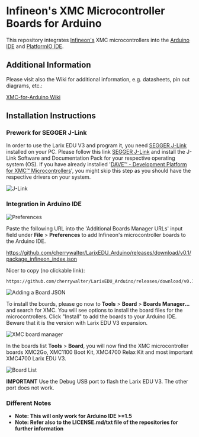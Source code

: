 # Infineon's XMC Microcontroller Boards for Arduino

This repository integrates [Infineon's](https://www.infineon.com/) XMC microcontrollers into the [Arduino IDE](https://www.arduino.cc/en/main/software) and [PlatformIO IDE](https://platformio.org/platformio-ide?utm_source=github&utm_medium=xmc-for-arduino).

## Additional Information

Please visit also the Wiki for additional information, e.g. datasheets, pin out diagrams, etc.:

[XMC-for-Arduino Wiki](https://github.com/cherrywalter/LarixEDU_Arduino/wiki)

## Installation Instructions

### Prework for SEGGER J-Link

In order to use the Larix EDU V3 and program it, you need [SEGGER J-Link](https://www.segger.com/downloads/jlink) installed on your PC. Please follow this link [SEGGER J-Link](https://www.segger.com/downloads/jlink) and install the J-Link Software and Documentation Pack for your respective operating system (OS).
If you have already installed '[DAVE™ - Development Platform for XMC™ Microcontrollers](https://infineoncommunity.com/dave-download_ID645)', you might skip this step as you should have the respective drivers on your system.

![J-Link](https://github.com/cherrywalter/LarixEDU_Arduino/wiki/pictures/implementation/J-Link_Packages.png)

### Integration in Arduino IDE

![Preferences](https://github.com/cherrywalter/LarixEDU_Arduino/wiki/pictures/implementation/Preferences.png)

Paste the following URL into the 'Additional Boards Manager URLs' input field under **File** > **Preferences** to add Infineon's microcontroller boards to the Arduino IDE.

https://github.com/cherrywalter/LarixEDU_Arduino/releases/download/v0.1/package_infineon_index.json

Nicer to copy (no clickable link):

```
https://github.com/cherrywalter/LarixEDU_Arduino/releases/download/v0.1/package_infineon_index.json
```

![Adding a Board JSON](https://github.com/cherrywalter/LarixEDU_Arduino/wiki/pictures/implementation/Preferences_JSON.png)

To install the boards, please go now to **Tools** > **Board** > **Boards Manager...** and search for XMC. You will see options to install the board files for the microcontrollers. Click "Install" to add the boards to your Arduino IDE. Beware that it is the version with Larix EDU V3 expansion.

![XMC board manager](https://github.com/cherrywalter/LarixEDU_Arduino/wiki/pictures/implementation/board_manager.PNG)

In the boards list **Tools** > **Board**, you will now find the XMC microcontroller boards XMC2Go, XMC1100 Boot Kit, XMC4700 Relax Kit and most important XMC4700 Larix EDU V3.

![Board List](https://github.com/cherrywalter/LarixEDU_Arduino/wiki/pictures/implementation/Board_List.PNG)

**IMPORTANT** Use the Debug USB port to flash the Larix EDU V3. The other port does not work.

### Different Notes

* **Note: This will only work for Arduino IDE >=1.5**
* **Note: Refer also to the LICENSE.md/txt file of the repositories for further information**
